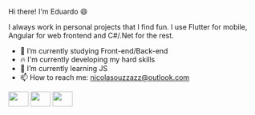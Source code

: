 Hi there! I'm Eduardo 😄

I always work in personal projects that I find fun. I use Flutter for mobile, Angular for web frontend and C#/.Net for the rest.

- 🔭 I’m currently studying Front-end/Back-end
- :fire: I'm currently developing my hard skills
- 🌱 I’m currently learning JS
- 📫 How to reach me: nicolasouzzazz@outlook.com
  
<div style="display: inline_block">
  <img align="center" alt="" height="30" width="40" src="https://cdn.jsdelivr.net/gh/devicons/devicon/icons/typescript/typescript-original.svg"/>
  <img align="center" alt="" height="30" width="40" src="https://cdn.jsdelivr.net/gh/devicons/devicon/icons/vscode/vscode-original.svg"/>
  <img align="center" alt="" height="30" width="40" src="https://cdn.jsdelivr.net/gh/devicons/devicon/icons/mysql/mysql-original.svg"/>
</div>

